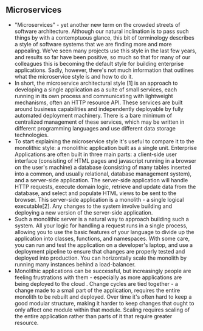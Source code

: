 ## Microservices 

- "Microservices" - yet another new term on the crowded streets of software architecture. Although our natural inclination is to pass such things by with a contemptuous glance, this bit of terminology describes a style of software systems that we are finding more and more appealing. We've seen many projects use this style in the last few years, and results so far have been positive, so much so that for many of our colleagues this is becoming the default style for building enterprise applications. Sadly, however, there's not much information that outlines what the microservice style is and how to do it.
- In short, the microservice architectural style [1] is an approach to developing a single application as a suite of small services, each running in its own process and communicating with lightweight mechanisms, often an HTTP resource API. These services are built around business capabilities and independently deployable by fully automated deployment machinery. There is a bare minimum of centralized management of these services, which may be written in different programming languages and use different data storage technologies.
- To start explaining the microservice style it's useful to compare it to the monolithic style: a monolithic application built as a single unit. Enterprise Applications are often built in three main parts: a client-side user interface (consisting of HTML pages and javascript running in a browser on the user's machine) a database (consisting of many tables inserted into a common, and usually relational, database management system), and a server-side application. The server-side application will handle HTTP requests, execute domain logic, retrieve and update data from the database, and select and populate HTML views to be sent to the browser. This server-side application is a monolith - a single logical executable[2]. Any changes to the system involve building and deploying a new version of the server-side application.
- Such a monolithic server is a natural way to approach building such a system. All your logic for handling a request runs in a single process, allowing you to use the basic features of your language to divide up the application into classes, functions, and namespaces. With some care, you can run and test the application on a developer's laptop, and use a deployment pipeline to ensure that changes are properly tested and deployed into production. You can horizontally scale the monolith by running many instances behind a load-balancer.
- Monolithic applications can be successful, but increasingly people are feeling frustrations with them - especially as more applications are being deployed to the cloud . Change cycles are tied together - a change made to a small part of the application, requires the entire monolith to be rebuilt and deployed. Over time it's often hard to keep a good modular structure, making it harder to keep changes that ought to only affect one module within that module. Scaling requires scaling of the entire application rather than parts of it that require greater resource.